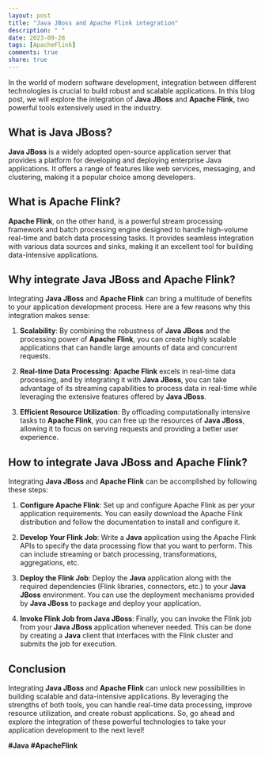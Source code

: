 ```yaml
---
layout: post
title: "Java JBoss and Apache Flink integration"
description: " "
date: 2023-09-28
tags: [ApacheFlink]
comments: true
share: true
---
```


In the world of modern software development, integration between different technologies is crucial to build robust and scalable applications. In this blog post, we will explore the integration of **Java JBoss** and **Apache Flink**, two powerful tools extensively used in the industry.

## What is Java JBoss?

**Java JBoss** is a widely adopted open-source application server that provides a platform for developing and deploying enterprise Java applications. It offers a range of features like web services, messaging, and clustering, making it a popular choice among developers.

## What is Apache Flink?

**Apache Flink**, on the other hand, is a powerful stream processing framework and batch processing engine designed to handle high-volume real-time and batch data processing tasks. It provides seamless integration with various data sources and sinks, making it an excellent tool for building data-intensive applications.

## Why integrate Java JBoss and Apache Flink?

Integrating **Java JBoss** and **Apache Flink** can bring a multitude of benefits to your application development process. Here are a few reasons why this integration makes sense:

1. **Scalability**: By combining the robustness of **Java JBoss** and the processing power of **Apache Flink**, you can create highly scalable applications that can handle large amounts of data and concurrent requests.

2. **Real-time Data Processing**: **Apache Flink** excels in real-time data processing, and by integrating it with **Java JBoss**, you can take advantage of its streaming capabilities to process data in real-time while leveraging the extensive features offered by **Java JBoss**.

3. **Efficient Resource Utilization**: By offloading computationally intensive tasks to **Apache Flink**, you can free up the resources of **Java JBoss**, allowing it to focus on serving requests and providing a better user experience.

## How to integrate Java JBoss and Apache Flink?

Integrating **Java JBoss** and **Apache Flink** can be accomplished by following these steps:

1. **Configure Apache Flink**: Set up and configure Apache Flink as per your application requirements. You can easily download the Apache Flink distribution and follow the documentation to install and configure it.

2. **Develop Your Flink Job**: Write a **Java** application using the Apache Flink APIs to specify the data processing flow that you want to perform. This can include streaming or batch processing, transformations, aggregations, etc.

3. **Deploy the Flink Job**: Deploy the **Java** application along with the required dependencies (Flink libraries, connectors, etc.) to your **Java JBoss** environment. You can use the deployment mechanisms provided by **Java JBoss** to package and deploy your application.

4. **Invoke Flink Job from Java JBoss**: Finally, you can invoke the Flink job from your **Java JBoss** application whenever needed. This can be done by creating a **Java** client that interfaces with the Flink cluster and submits the job for execution.

## Conclusion

Integrating **Java JBoss** and **Apache Flink** can unlock new possibilities in building scalable and data-intensive applications. By leveraging the strengths of both tools, you can handle real-time data processing, improve resource utilization, and create robust applications. So, go ahead and explore the integration of these powerful technologies to take your application development to the next level!

**#Java** **#ApacheFlink**